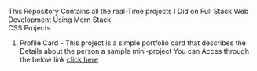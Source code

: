 This Repository Contains all the real-Time projects I Did on Full Stack Web Development Using Mern Stack  
CSS Projects  

1. Profile Card - This project is a simple portfolio card that describes the Details about the person a sample mini-project
   You can Acces through the below link
   [click here](https://profilecardkarthik.netlify.app/)

   
